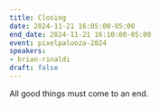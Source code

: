 ```yaml
---
title: Closing
date: 2024-11-21 16:05:00-05:00
end_date: 2024-11-21 16:10:00-05:00
event: pixelpalooza-2024
speakers:
- brian-rinaldi
draft: false
---
```


All good things must come to an end.
